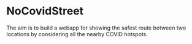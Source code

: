# NoCovidStreet
The aim is to build a webapp for showing the safest route between two locations by considering all the nearby COVID hotspots.
